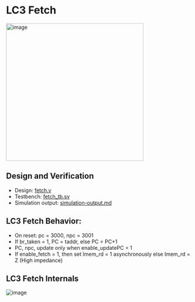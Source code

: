# LC3 Fetch
<img src="https://github.com/coolnikitav/coding-lessons/assets/30304422/50539128-1381-49b1-98f5-3b6e7643f715" alt="image" width="375"/>

## Design and Verification
- Design: [fetch.v](fetch.v)
- Testbench: [fetch_tb.sv](fetch_tb.sv)
- Simulation output: [simulation-output.md](simulation-output.md)

## LC3 Fetch Behavior:
- On reset: pc = 3000, npc = 3001
- If br_taken = 1, PC = taddr, else PC = PC+1
- PC, npc, update only when enable_updatePC = 1
- If enable_fetch = 1, then set Imem_rd = 1 asynchronously else Imem_rd = Z (High impedance)

## LC3 Fetch Internals
![image](https://github.com/coolnikitav/coding-lessons/assets/30304422/db861a19-5a0b-416b-8353-7dfb2a9304eb)
